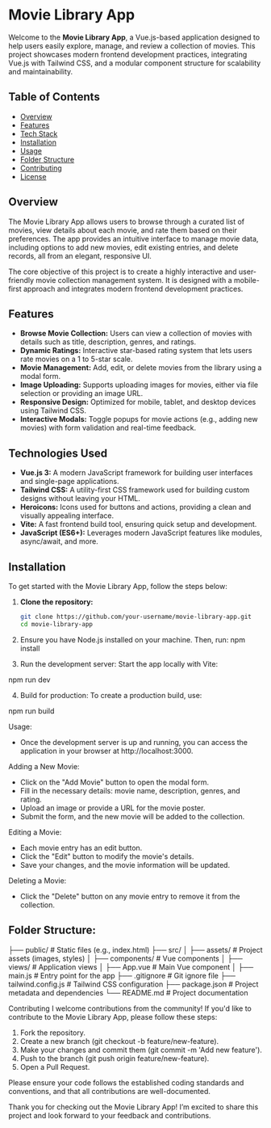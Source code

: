 # Movie Library App

Welcome to the **Movie Library App**, a Vue.js-based application designed to help users easily explore, manage, and review a collection of movies. This project showcases modern frontend development practices, integrating Vue.js with Tailwind CSS, and a modular component structure for scalability and maintainability.

## Table of Contents

- [Overview](#overview)
- [Features](#features)
- [Tech Stack](#tech-stack)
- [Installation](#installation)
- [Usage](#usage)
- [Folder Structure](#folder-structure)
- [Contributing](#contributing)
- [License](#license)

## Overview

The Movie Library App allows users to browse through a curated list of movies, view details about each movie, and rate them based on their preferences. The app provides an intuitive interface to manage movie data, including options to add new movies, edit existing entries, and delete records, all from an elegant, responsive UI.

The core objective of this project is to create a highly interactive and user-friendly movie collection management system. It is designed with a mobile-first approach and integrates modern frontend development practices.

## Features

- **Browse Movie Collection:** Users can view a collection of movies with details such as title, description, genres, and ratings.
- **Dynamic Ratings:** Interactive star-based rating system that lets users rate movies on a 1 to 5-star scale.
- **Movie Management:** Add, edit, or delete movies from the library using a modal form.
- **Image Uploading:** Supports uploading images for movies, either via file selection or providing an image URL.
- **Responsive Design:** Optimized for mobile, tablet, and desktop devices using Tailwind CSS.
- **Interactive Modals:** Toggle popups for movie actions (e.g., adding new movies) with form validation and real-time feedback.

## Technologies Used

- **Vue.js 3:** A modern JavaScript framework for building user interfaces and single-page applications.
- **Tailwind CSS:** A utility-first CSS framework used for building custom designs without leaving your HTML.
- **Heroicons:** Icons used for buttons and actions, providing a clean and visually appealing interface.
- **Vite:** A fast frontend build tool, ensuring quick setup and development.
- **JavaScript (ES6+):** Leverages modern JavaScript features like modules, async/await, and more.

## Installation

To get started with the Movie Library App, follow the steps below:

1. **Clone the repository:**

   ```bash
   git clone https://github.com/your-username/movie-library-app.git
   cd movie-library-app

2. Ensure you have Node.js installed on your machine. Then, run:
   npm install

3. Run the development server:
  Start the app locally with Vite:
  
  npm run dev

4. Build for production:
To create a production build, use:

npm run build

Usage:
 * Once the development server is up and running, you can access the application in your browser at http://localhost:3000.

Adding a New Movie:
 * Click on the "Add Movie" button to open the modal form.
 * Fill in the necessary details: movie name, description, genres, and rating.
 * Upload an image or provide a URL for the movie poster.
 * Submit the form, and the new movie will be added to the collection.
   
Editing a Movie:
 * Each movie entry has an edit button.
 * Click the "Edit" button to modify the movie's details.
 * Save your changes, and the movie information will be updated.
   
Deleting a Movie:
 * Click the "Delete" button on any movie entry to remove it from the collection.

## Folder Structure:

├── public/                # Static files (e.g., index.html)
├── src/
│   ├── assets/            # Project assets (images, styles)
│   ├── components/        # Vue components
│   ├── views/             # Application views
│   ├── App.vue            # Main Vue component
│   ├── main.js            # Entry point for the app
├── .gitignore             # Git ignore file
├── tailwind.config.js     # Tailwind CSS configuration
├── package.json           # Project metadata and dependencies
└── README.md              # Project documentation 

Contributing
I welcome contributions from the community! If you'd like to contribute to the Movie Library App, please follow these steps:

 1. Fork the repository.
 2. Create a new branch (git checkout -b feature/new-feature).
 3. Make your changes and commit them (git commit -m 'Add new feature').
 4. Push to the branch (git push origin feature/new-feature).
 5. Open a Pull Request.

Please ensure your code follows the established coding standards and conventions, and that all contributions are well-documented.

Thank you for checking out the Movie Library App! I’m excited to share this project and look forward to your feedback and contributions.
